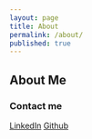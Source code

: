 ```yaml
---
layout: page
title: About
permalink: /about/
published: true
---
```


## About Me

### Contact me

[LinkedIn](https://www.linkedin.com/in/nihardwivedi/)
[Github](https://github.com/nihardwivedi)
